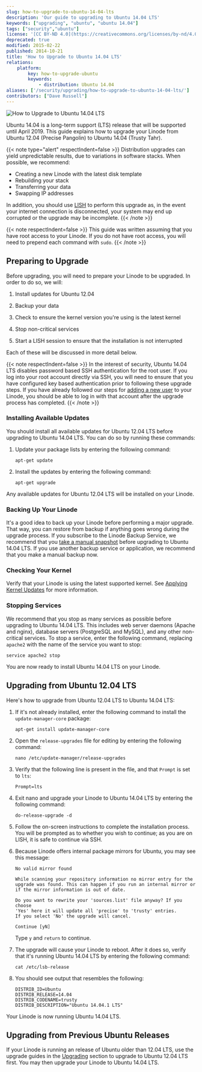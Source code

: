 ```yaml
---
slug: how-to-upgrade-to-ubuntu-14-04-lts
description: 'Our guide to upgrading to Ubuntu 14.04 LTS'
keywords: ["upgrading", "ubuntu", "ubuntu 14.04"]
tags: ["security","ubuntu"]
license: '[CC BY-ND 4.0](https://creativecommons.org/licenses/by-nd/4.0)'
deprecated: true
modified: 2015-02-22
published: 2014-10-21
title: 'How to Upgrade to Ubuntu 14.04 LTS'
relations:
    platform:
        key: how-to-upgrade-ubuntu
        keywords:
            - distribution: Ubuntu 14.04
aliases: ['/security/upgrading/how-to-upgrade-to-ubuntu-14-04-lts/']
contributors: ["Dave Russell"]
---
```


![How to Upgrade to Ubuntu 14.04 LTS](How_to_Upgrade_to_Ubuntu_1404_LTS_smg.jpg)

Ubuntu 14.04 is a long-term support (LTS) release that will be supported until April 2019. This guide explains how to upgrade your Linode from Ubuntu 12.04 (Precise Pangolin) to Ubuntu 14.04 (Trusty Tahr).

{{< note type="alert" respectIndent=false >}}
Distribution upgrades can yield unpredictable results, due to variations in software stacks. When possible, we recommend:

 - Creating a new Linode with the latest disk template
 - Rebuilding your stack
 - Transferring your data
 - Swapping IP addresses

In addition, you should use [LISH](/docs/products/compute/compute-instances/guides/lish/) to perform this upgrade as, in the event your internet connection is disconnected, your system may end up corrupted or the upgrade may be incomplete.
{{< /note >}}

{{< note respectIndent=false >}}
This guide was written assuming that you have root access to your Linode. If you do not have root access, you will need to prepend each command with `sudo`.
{{< /note >}}

## Preparing to Upgrade

Before upgrading, you will need to prepare your Linode to be upgraded. In order to do so, we will:

1.  Install updates for Ubuntu 12.04

2.  Backup your data

3.  Check to ensure the kernel version you're using is the latest kernel

4.  Stop non-critical services

5.  Start a LISH session to ensure that the installation is not interrupted

Each of these will be discussed in more detail below.

{{< note respectIndent=false >}}
In the interest of security, Ubuntu 14.04 LTS disables password based SSH authentication for the root user.  If you log into your root account directly via SSH, you will need to ensure that you have configured key based authentication prior to following these upgrade steps.  If you have already followed our steps for [adding a new user](/docs/products/compute/compute-instances/guides/set-up-and-secure/#ubuntu) to your Linode, you should be able to log in with that account after the upgrade process has completed.
{{< /note >}}

### Installing Available Updates

You should install all available updates for Ubuntu 12.04 LTS before upgrading to Ubuntu 14.04 LTS. You can do so by running these commands:

1.  Update your package lists by entering the following command:

        apt-get update

2.  Install the updates by entering the following command:

        apt-get upgrade

Any available updates for Ubuntu 12.04 LTS will be installed on your Linode.

### Backing Up Your Linode

It's a good idea to back up your Linode before performing a major upgrade. That way, you can restore from backup if anything goes wrong during the upgrade process. If you subscribe to the Linode Backup Service, we recommend that you [take a manual snapshot](/docs/products/storage/backups/#take-a-manual-snapshot) before upgrading to Ubuntu 14.04 LTS. If you use another backup service or application, we recommend that you make a manual backup now.

### Checking Your Kernel

Verify that your Linode is using the latest supported kernel. See [Applying Kernel Updates](/docs/products/compute/compute-instances/guides/monitor-and-maintain/#applying-kernel-updates) for more information.

### Stopping Services

We recommend that you stop as many services as possible before upgrading to Ubuntu 14.04 LTS. This includes web server daemons (Apache and nginx), database servers (PostgreSQL and MySQL), and any other non-critical services. To stop a service, enter the following command, replacing `apache2` with the name of the service you want to stop:

    service apache2 stop

You are now ready to install Ubuntu 14.04 LTS on your Linode.

## Upgrading from Ubuntu 12.04 LTS

Here's how to upgrade from Ubuntu 12.04 LTS to Ubuntu 14.04 LTS:

1.  If it's not already installed, enter the following command to install the `update-manager-core` package:

        apt-get install update-manager-core

2.  Open the `release-upgrades` file for editing by entering the following command:

        nano /etc/update-manager/release-upgrades

3.  Verify that the following line is present in the file, and that `Prompt` is set to `lts`:

        Prompt=lts

4.  Exit nano and upgrade your Linode to Ubuntu 14.04 LTS by entering the following command:

        do-release-upgrade -d

5.  Follow the on-screen instructions to complete the installation process. You will be prompted as to whether you wish to continue; as you are on LISH, it is safe to continue via SSH.

6.  Because Linode offers internal package mirrors for Ubuntu, you may see this message:

        No valid mirror found

        While scanning your repository information no mirror entry for the
        upgrade was found. This can happen if you run an internal mirror or
        if the mirror information is out of date.

        Do you want to rewrite your 'sources.list' file anyway? If you choose
        'Yes' here it will update all 'precise' to 'trusty' entries.
        If you select 'No' the upgrade will cancel.

        Continue [yN]

    Type `y` and `return` to continue.

7.  The upgrade will cause your Linode to reboot. After it does so, verify that it's running Ubuntu 14.04 LTS by entering the following command:

        cat /etc/lsb-release

8.  You should see output that resembles the following:

        DISTRIB_ID=Ubuntu
        DISTRIB_RELEASE=14.04
        DISTRIB_CODENAME=trusty
        DISTRIB_DESCRIPTION="Ubuntu 14.04.1 LTS"

Your Linode is now running Ubuntu 14.04 LTS.


## Upgrading from Previous Ubuntu Releases

If your Linode is running an release of Ubuntu older than 12.04 LTS, use the upgrade guides in the [Upgrading](/docs/security/upgrading/) section to upgrade to Ubuntu 12.04 LTS first. You may then upgrade your Linode to Ubuntu 14.04 LTS.
